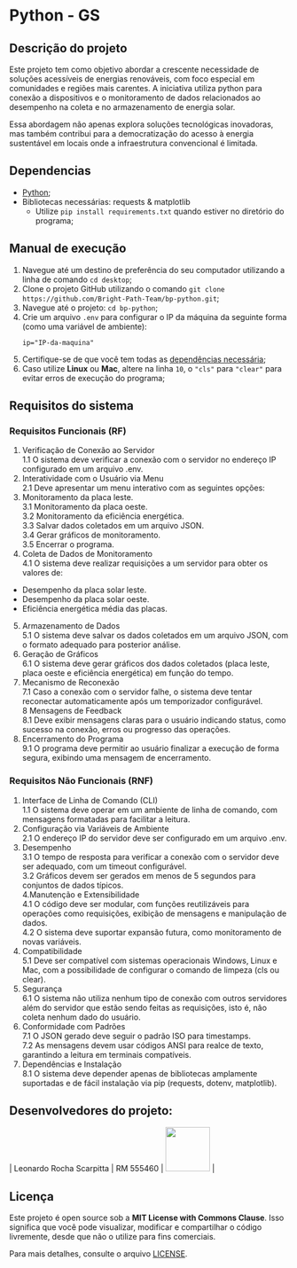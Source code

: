 # Python - GS

## Descrição do projeto
Este projeto tem como objetivo abordar a crescente necessidade de soluções acessíveis de energias renováveis, com foco especial em comunidades e regiões mais carentes. A iniciativa utiliza python para conexão a dispositivos e o monitoramento de dados relacionados ao desempenho na coleta e no armazenamento de energia solar.

Essa abordagem não apenas explora soluções tecnológicas inovadoras, mas também contribui para a democratização do acesso à energia sustentável em locais onde a infraestrutura convencional é limitada.

## Dependencias
- [Python](https://www.python.org/); <br>
- Bibliotecas necessárias: requests & matplotlib <br>
    - Utilize `pip install requirements.txt` quando estiver no diretório do programa;

## Manual de execução
1. Navegue até um destino de preferência do seu computador utilizando a linha de comando `cd desktop`; <br>
2. Clone o projeto GitHub utilizando o comando `git clone https://github.com/Bright-Path-Team/bp-python.git`; <br>
3. Navegue até o projeto: `cd bp-python`; <br>
4. Crie um arquivo `.env` para configurar o IP da máquina da seguinte forma (como uma variável de ambiente): <br>
    ```
    ip="IP-da-maquina"
    ```
5. Certifique-se de que você tem todas as [dependências necessária](https://github.com/Bright-Path-Team/bp-python?tab=readme-ov-file#dependencias); <br>
6. Caso utilize **Linux** ou **Mac**, altere na linha `10`, o `"cls"` para `"clear"` para evitar erros de execução do programa;

## Requisitos do sistema

### Requisitos Funcionais (RF)
1. Verificação de Conexão ao Servidor <br>
1.1 O sistema deve verificar a conexão com o servidor no endereço IP configurado em um arquivo .env. <br>
2. Interatividade com o Usuário via Menu <br>
2.1 Deve apresentar um menu interativo com as seguintes opções: <br>
3. Monitoramento da placa leste. <br>
3.1 Monitoramento da placa oeste. <br>
3.2 Monitoramento da eficiência energética. <br>
3.3 Salvar dados coletados em um arquivo JSON. <br>
3.4 Gerar gráficos de monitoramento. <br>
3.5 Encerrar o programa. <br>
4. Coleta de Dados de Monitoramento <br>
4.1 O sistema deve realizar requisições a um servidor para obter os valores de:
- Desempenho da placa solar leste.
- Desempenho da placa solar oeste.
- Eficiência energética média das placas. <br>
5. Armazenamento de Dados <br>
5.1 O sistema deve salvar os dados coletados em um arquivo JSON, com o formato adequado para posterior análise. <br>
6. Geração de Gráficos <br>
6.1 O sistema deve gerar gráficos dos dados coletados (placa leste, placa oeste e eficiência energética) em função do tempo. <br>
7. Mecanismo de Reconexão <br>
7.1 Caso a conexão com o servidor falhe, o sistema deve tentar reconectar automaticamente após um temporizador configurável. <br>
8 Mensagens de Feedback <br>
8.1 Deve exibir mensagens claras para o usuário indicando status, como sucesso na conexão, erros ou progresso das operações. <br>
9. Encerramento do Programa <br>
9.1 O programa deve permitir ao usuário finalizar a execução de forma segura, exibindo uma mensagem de encerramento.

### Requisitos Não Funcionais (RNF)
1. Interface de Linha de Comando (CLI) <br>
1.1 O sistema deve operar em um ambiente de linha de comando, com mensagens formatadas para facilitar a leitura. <br>
2. Configuração via Variáveis de Ambiente <br>
2.1 O endereço IP do servidor deve ser configurado em um arquivo .env. <br>
3. Desempenho <br>
3.1 O tempo de resposta para verificar a conexão com o servidor deve ser adequado, com um timeout configurável. <br>
3.2 Gráficos devem ser gerados em menos de 5 segundos para conjuntos de dados típicos. <br>
4.Manutenção e Extensibilidade <br>
4.1 O código deve ser modular, com funções reutilizáveis para operações como requisições, exibição de mensagens e manipulação de dados. <br>
4.2 O sistema deve suportar expansão futura, como monitoramento de novas variáveis. <br>
5. Compatibilidade <br>
5.1 Deve ser compatível com sistemas operacionais Windows, Linux e Mac, com a possibilidade de configurar o comando de limpeza (cls ou clear). <br>
6. Segurança <br>
6.1 O sistema não utiliza nenhum tipo de conexão com outros servidores além do servidor que estão sendo feitas as requisições, isto é, não coleta nenhum dado do usuário. <br>
7. Conformidade com Padrões <br>
7.1 O JSON gerado deve seguir o padrão ISO para timestamps. <br>
7.2 As mensagens devem usar códigos ANSI para realce de texto, garantindo a leitura em terminais compatíveis. <br>
8. Dependências e Instalação <br>
8.1 O sistema deve depender apenas de bibliotecas amplamente suportadas e de fácil instalação via pip (requests, dotenv, matplotlib).

## Desenvolvedores do projeto:

| Leonardo Rocha Scarpitta       | RM 555460              | <a target="_blank" href="https://www.linkedin.com/in/leonardorscarpitta/"><img src="https://avatars.githubusercontent.com/u/161969345?s=400&u=f9bdb6fa659af646efcd0cb9fb51a321f19faabc&v=4" width="80"></a> |

## Licença

Este projeto é open source sob a **MIT License with Commons Clause**. Isso significa que você pode visualizar, modificar e compartilhar o código livremente, desde que não o utilize para fins comerciais.

Para mais detalhes, consulte o arquivo [LICENSE](./LICENSE).
